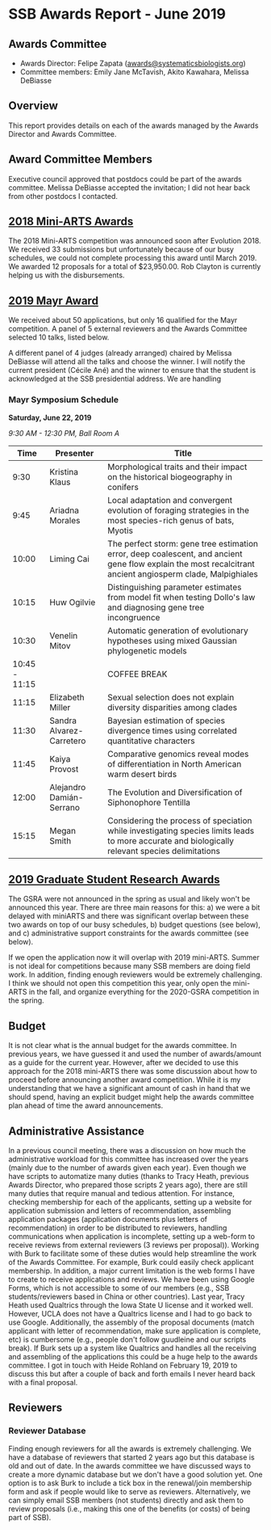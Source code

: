 # SSB Awards Report - June 2019

## Awards Committee
* Awards Director: Felipe Zapata (awards@systematicsbiologists.org)
* Committee members: Emily Jane McTavish, Akito Kawahara, Melissa DeBiasse

## Overview

This report provides details on each of the awards managed by the Awards Director and Awards Committee.  

## Award Committee Members

Executive council approved that postdocs could be part of the awards committee. Melissa DeBiasse accepted the invitation; I did not hear back from other postdocs I contacted.

## [2018 Mini-ARTS Awards](https://www.systbio.org/mini-arts-awards.html)

The 2018 Mini-ARTS competition was announced soon after Evolution 2018. We received 33 submissions but unfortunately because of our busy schedules, we could not complete processing this award until March 2019. We awarded 12 proposals for a total of $23,950.00. Rob Clayton is currently helping us with the disbursements.

## [2019 Mayr Award](https://www.systbio.org/ernst-mayr-award.html)

We received about 50 applications, but only 16 qualified for the Mayr competition. A panel of 5 external reviewers and the Awards Committee selected 10 talks, listed below.

A different panel of 4 judges (already arranged) chaired by Melissa DeBiasse will attend all the talks and choose the winner. I will notify the current president (Cécile Ané) and the winner to ensure that the student is acknowledged at the SSB presidential address. We are handling

### Mayr Symposium Schedule

**Saturday, June 22, 2019**

_9:30 AM - 12:30 PM, Ball Room A_

| Time         | Presenter         | Title                                                                                                                                        |
|--------------|-------------------|----------------------------------------------------------------------------------------------------------------------------------------------|
| 9:30        | Kristina Klaus      | Morphological traits and their impact on the historical biogeography in conifers                                       |
| 9:45        | Ariadna Morales      | Local adaptation and convergent evolution of foraging strategies in the most species-rich genus of bats, Myotis                                                                                 |
| 10:00        | Liming Cai       | The perfect storm: gene tree estimation error, deep coalescent, and ancient gene flow explain the most recalcitrant ancient angiosperm clade, Malpighiales                                                    |
| 10:15        | Huw Ogilvie      | Distinguishing parameter estimates from model fit when testing Dollo's law and diagnosing gene tree incongruence                       |
| 10:30        | Venelin Mitov      | Automatic generation of evolutionary hypotheses using mixed Gaussian phylogenetic models                                                               |
| 10:45 - 11:15        |                   |       COFFEE BREAK                                                                                                                                       |
| 11:15        | Elizabeth Miller        | Sexual selection does not explain diversity disparities among clades                          |
| 11:30        | Sandra Alvarez-Carretero        | Bayesian estimation of species divergence times using correlated quantitative characters |
| 11:45        | Kaiya Provost       | Comparative genomics reveal modes of differentiation in North American warm desert birds                   |
| 12:00        | Alejandro Damián-Serrano       | The Evolution and Diversification of Siphonophore Tentilla                                                           |
| 15:15        | Megan Smith    | Considering the process of speciation while investigating species limits leads to more accurate and biologically relevant species delimitations                                                                  |

## [2019 Graduate Student Research Awards](https://www.systbio.org/reviewer-guidelines-gsra.html)

The GSRA were not announced in the spring as usual and likely won't be announced this year. There are three main reasons for this: a) we were a bit delayed with miniARTS and there was significant overlap between these two awards on top of our busy schedules, b) budget questions (see below), and c) administrative support constraints for the awards committee (see below).

If we open the application now it will overlap with 2019 mini-ARTS. Summer is not ideal for competitions because many SSB members are doing field work. In addition, finding enough reviewers would be extremely challenging. I think we should not open this competition this year, only open the mini-ARTS in the fall, and organize everything for the 2020-GSRA competition in the spring.

## Budget

It is not clear what is the annual budget for the awards committee. In previous years, we have guessed it and used the number of awards/amount as a guide for the current year. However, after we decided to use this approach for the 2018 mini-ARTS there was some discussion about how to proceed before announcing another award competition. While it is my understanding that we have a significant amount of cash in hand that we should spend, having an explicit budget might help the awards committee plan ahead of time the award announcements.

## Administrative Assistance

In a previous council meeting, there was a discussion on how much the administrative workload for this committee has increased over the years (mainly due to the number of awards given each year). Even though we have scripts to automatize many duties (thanks to Tracy Heath, previous Awards Director, who prepared those scripts 2 years ago), there are still many duties that require manual and tedious attention. For instance, checking membership for each of the applicants, setting up a website for application submission and letters of recommendation, assembling application packages (application documents plus letters of recommendation) in order to be distributed to reviewers, handling communications when application is incomplete, setting up a web-form to receive reviews from external reviewers (3 reviews per proposal)). Working with Burk to facilitate some of these duties would help streamline the work of the Awards Committee. For example, Burk could easily check applicant membership. In addition, a major current limitation is the web forms I have to create to receive applications and reviews. We have been using Google Forms, which is not accessible to some of our members (e.g., SSB students/reviewers based in China or other countries). Last year, Tracy Heath used Qualtrics through the Iowa State U license and it worked well. However, UCLA does not have a Qualtrics license and I had to go back to use Google. Additionally, the assembly of the proposal documents (match applicant with letter of recommendation, make sure application is complete, etc) is cumbersome (e.g., people don't follow guudleine and our scripts break). If Burk sets up a system like Qualtrics and handles all the receiving and assembling of the applications this could be a huge help to the awards committee. I got in touch with Heide Rohland on February 19, 2019 to discuss this but after a couple of back and forth emails I never heard back with a final proposal.

## Reviewers

### Reviewer Database

Finding enough reviewers for all the awards is extremely challenging. We have a database of reviewers that started 2 years ago but this database is old and out of date. In the awards committee we have discussed ways to create a more dynamic database but we don't have a good solution yet. One option is to ask Burk to include a tick box in the renewal/join membership form and ask if people would like to serve as reviewers. Alternatively, we can simply email SSB members (not students) directly and ask them to review proposals (i.e., making this one of the benefits (or costs) of being part of SSB).
